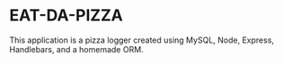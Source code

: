 # EAT-DA-PIZZA

This application is a pizza logger created using MySQL, Node, Express, Handlebars, and a homemade ORM.
